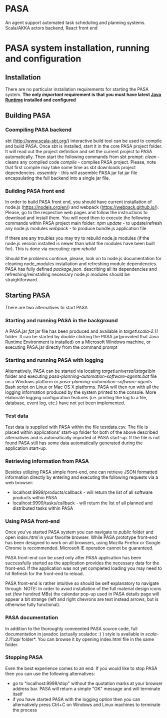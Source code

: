 # PASA
An agent support automated task scheduling and planning systems. Scala/AKKA actors backend, React front end 

# PASA system installation, running and configuration

## Installation
There are no particular installation requirements for starting the PASA system. 
**The only _important_ requirement is that you must have latest [Java Runtime](http://www.oracle.com/technetwork/java/javase/overview/index.html)
installed and configured** 

## Building PASA
### Coompiling PASA backend 
sbt (http://www.scala-sbt.org/) interactive build tool can be used to compile and build PASA. 
Once sbt is installed, start it in the core PASA project folder. It will read out the project definition and set the current project to PASA automatically.
Then start the following commands from sbt prompt:
*clean* - cleans any compiled code
*compile* - compiles PASA project. Please, note that first compile may take some time as sbt downloads project dependencies.
*assembly* - this will assemble PASA.jar fat jar file encapsulating the full backend into a single jar file.

### Building PASA front end
In order to build PASA front end, you should have current installation of node.js (https://nodejs.org/en/) and webpack (https://webpack.github.io/). 
Please, go to the respective web pages and follow the instructions to download and install them.
You will need then to execute the following commands within PASA project main folder:
*npm update* - to update/refresh any node.js modules
*webpack* - to produce bundle.js application file

If there are any troubles you may try to rebuild node.js modules (if the node.js version installed is newer than what the modules have been built for).
This is done via executing:
*npm rebuild*

Should the problems continue, please, look on to node.js documentation for cleaning node_modules installation and refreshing module dependencies. 
PASA has fully defined *package.json*. describing all its dependencies and refreshing/reinstalling necessary node.js modules should be straightforward.

## Starting PASA
There are two alternatives to start PASA

### Starting and running PASA in the background
A PASA.jar *fat* jar file has been produced and available in *target\scala-2.11* folder. It can be started by double
clicking the PASA.jar(provided that Java Runtime Environment is installed) on a Microsoft Windows machine, or executing 
PASA.jar directly from the command prompt

### Starting and running PASA with logging
Alternatively, PASA can be started via locating *target\universal\stage\bin* folder and executing
*pasa-planning-automation-software-agents.bat* file on a Windows platform or *pasa-planning-automation-software-agents*
Bash script on Linux or Mac OS X platforms. 
PASA will then run with all the logging information produced by the system printed to the console. More elaborate logging
configuration features (i.e. printing the log to a file, database, event log, etc.) have not yet been implemented.

### Test data
Test data is supplied with PASA within the file testdata.csv. The file is placed within applications' start-up folder for
both of the above described alternatives and is automatically imported at PASA start-up. If the file is not found PASA
still has some data automatically generated during the application start-up. 

### Retrieving information from PASA
Besides utilizing PASA simple front-end, one can retrieve JSON formatted information directly by entering and executing the
following requests via a web browser:
- localhost:9999/products/callback - will return the list of all software products within PASA
- localhost:9999/tasks/callback - will return the list of all planned and distributed tasks within PASA

### Using PASA front-end
Once you've started PASA system you can navigate to *public* folder and open *index.html* in your favorite browser.
While PASA prototype front-end has been designed to work on all browsers, using Mozilla Firefox or Google Chrome is recommended.
Microsoft IE operation cannot be guaranteed.

PASA front-end can be used only after PASA application has been successfully started as the application provides the 
necessary data for the front-end. If the application was not yet completed loading you may need to hit Refresh for the 
front-end to reload.

PASA front-end is rather intuitive so should be self explanatory to navigate through. 
NOTE: In order to avoid installation of the full material design icons set (few hundred MBs) the calendar pop-up used in
PASA details page will appear a bit strange (left and right chevrons are text instead arrows, but is otherwise fully
functional).

### PASA documentation
In addition to the thoroughly commented PASA source code, full documentation in javadoc (actually scaladoc :) ) style is available
in *scala-2.11\api* folder*. You can browse it by opening index.html file in the same folder.

### Stopping PASA
Even the best experience comes to an end.
If you would like to stop PASA then you can use the following alternatives:
- go to "localhost:9999/stop" without the quotation marks at your browser address bar. PASA will return a simple "OK"
message and will terminate itself
- if you have started PASA with the logging option then you can alternatively press Ctrl+C on Windows and Linux machines
to terminate the process

